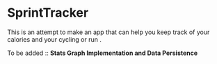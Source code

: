 # SprintTracker

This is an attempt to make an app that can help you keep track of your calories and your cycling or run .

To be added :: <b>Stats Graph Implementation and Data Persistence</b>
